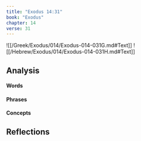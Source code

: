 ```yaml
---
title: "Exodus 14:31"
book: "Exodus"
chapter: 14
verse: 31
---
```

![[/Greek/Exodus/014/Exodus-014-031G.md#Text]]
![[/Hebrew/Exodus/014/Exodus-014-031H.md#Text]]

## Analysis

#### Words

#### Phrases

#### Concepts

## Reflections
